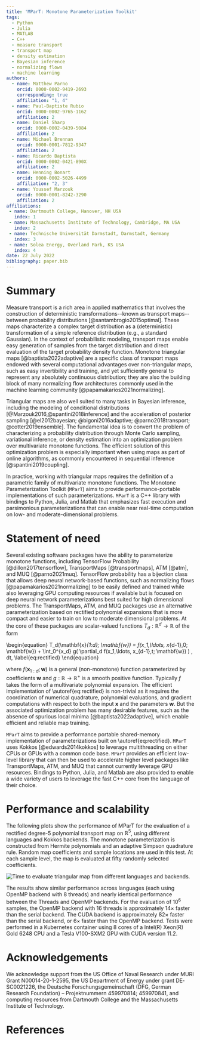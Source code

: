 ```yaml
---
title: 'MParT: Monotone Parameterization Toolkit'
tags:
  - Python
  - Julia
  - MATLAB
  - C++
  - measure transport
  - transport map
  - density estimation
  - Bayesian inference
  - normalizing flows
  - machine learning
authors:
  - name: Matthew Parno
    orcid: 0000-0002-9419-2693
    corresponding: true
    affiliation: "1, 4"
  - name: Paul-Baptiste Rubio
    orcid: 0000-0002-9765-1162
    affiliation: 2
  - name: Daniel Sharp
    orcid: 0000-0002-0439-5084
    affiliation: 2
  - name: Michael Brennan
    orcid: 0000-0001-7812-9347
    affiliation: 2 
  - name: Ricardo Baptista 
    orcid: 0000-0002-0421-890X
    affiliation: 2
  - name: Henning Bonart
    orcid: 0000-0002-5026-4499
    affiliation: "2, 3"
  - name: Youssef Marzouk 
    orcid: 0000-0001-8242-3290
    affiliation: 2
affiliations:
 - name: Dartmouth College, Hanover, NH USA
   index: 1
 - name: Massachusetts Institute of Technology, Cambridge, MA USA
   index: 2
 - name: Technische Universität Darmstadt, Darmstadt, Germany
   index: 3
 - name: Solea Energy, Overland Park, KS USA
   index: 4
date: 22 July 2022
bibliography: paper.bib
---
```


# Summary

Measure transport is a rich area in applied mathematics that involves the construction of deterministic transformations--known as transport maps--between probability distributions [@santambrogio2015optimal]. These maps characterize a complex target distribution as a (deterministic) transformation of a simple reference distribution (e.g., a standard Gaussian). In the context of probabilistic modeling, transport maps enable easy generation of samples from the target distribution and direct evaluation of the target probability density function. Monotone triangular maps [@baptista2022adaptive] are a specific class of transport maps endowed with several computational advantages over non-triangular maps, such as easy invertibility and training, and yet sufficiently general to represent any absolutely continuous distribution; they are also the building block of many normalizing flow architectures commonly used in the machine learning community [@papamakarios2021normalizing].

Triangular maps are also well suited to many tasks in Bayesian inference, including the modeling of conditional distributions [@Marzouk2016,@spantini2018inference] and the acceleration of posterior sampling [@el2012bayesian; @bigoni2016adaptive; @parno2018transport; @cotter2019ensemble].  The fundamental idea is to convert the problem of characterizing a probability distribution through Monte Carlo sampling, variational inference, or density estimation into an optimization problem over multivariate monotone functions. The efficient solution of this optimization problem is especially important when using maps as part of online algorithms, as commonly encountered in sequential inference [@spantini2019coupling].

In practice, working with triangular maps requires the definition of a parametric family of multivariate monotone functions.  The Monotone Parameterization Toolkit (`MParT`) aims to provide performance-portable implementations of such parameterizations.  `MParT` is a C++ library with bindings to Python, Julia, and Matlab that emphasizes fast execution and parsimonious parameterizations that can enable near real-time computation on low- and moderate-dimensional problems.


# Statement of need 
Several existing software packages have the ability to parameterize monotone functions, including TensorFlow Probability [@dillon2017tensorflow], TransportMaps [@transportmaps], ATM [@atm], and MUQ [@parno2021muq].  TensorFlow probability has a bijection class that allows deep neural network-based functions, such as normalizing flows [@papamakarios2021normalizing] to be easily defined and trained while also leveraging GPU computing resources if available but is focused on deep neural network parameterizations best suited for high dimensional problems.   The TransportMaps, ATM, and MUQ packages use an alternative parameterization based on rectified polynomial expansions that is more compact and easier to train on low to moderate dimensional problems.  At the core of these packages are scalar-valued functions $T_d : \mathbb{R}^d \rightarrow \mathbb{R}$ of the form 

\begin{equation}
T_d(\mathbf{x}_{1:d}; \mathbf{w}) = f(x_1,\ldots, x_{d-1},0; \mathbf{w}) + \int_0^{x_d} g( \partial_d f(x_1,\ldots, x_{d-1},t; \mathbf{w}) ) \, dt,
\label{eq:rectified}
\end{equation}

where $f(\mathbf{x}_{1:d}; \mathbf{w})$ is a general (non-monotone) function parameterized by coefficients $\mathbf{w}$ and $g:\mathbb{R}\rightarrow\mathbb{R}^+$ is a smooth positive function.  Typically $f$ takes the form of a multivariate polynomial expansion.  The efficient implementation of \autoref{eq:rectified} is non-trivial as it requires the coordination of numerical quadrature, polynomial evaluations, and gradient computations with respect to both the input $\mathbf{x}$ and the parameters $\mathbf{w}$. But the associated optimization problem has many desirable features, such as the absence of spurious local minima [@baptista2022adaptive], which enable efficient and reliable map training.

`MParT` aims to provide a performance portable shared-memory implementation of parameterizations built on \autoref{eq:rectified}.  `MParT` uses Kokkos [@edwards2014kokkos] to leverage multithreading on either CPUs or GPUs with a common code base.  `MParT` provides an efficient low-level library that can then be used to accelerate higher level packages like TransportMaps, ATM, and MUQ that cannot currently leverage GPU resources.  Bindings to Python, Julia, and Matlab are also provided to enable a wide variety of users to leverage the fast C++ core from the language of their choice.


# Performance and scalability 

The following plots show the performance of MParT for the evaluation of a rectified degree-$5$ polynomial transport map on $\mathbb{R}^5$, using different languages and Kokkos backends. The monotone parameterization is constructed from Hermite polynomials and an adaptive Simpson quadrature rule.  Random map coefficients and sample locations are used in this test.  At each sample level, the map is evaluated at fifty randomly selected coefficients.

![Time to evaluate triangular map from different languages and backends.](performance_comparison.png)

The results show similar performance across languages (each using OpenMP backend with 8 threads) and nearly identical performance between the Threads and OpenMP backends.   For the evaluation of $10^6$ samples, the OpenMP backend with 16 threads is approximately $14\times$ faster than the serial backend.  The CUDA backend is approximately $82\times$ faster than the serial backend, or $6\times$ faster than the OpenMP backend.   Tests were performed in a Kubernetes container using 8 cores of a Intel(R) Xeon(R) Gold 6248 CPU and a Tesla V100-SXM2 GPU with CUDA version 11.2.


# Acknowledgements

We acknowledge support from the US Office of Naval Research under MURI Grant N00014-20-1-2595, the US Department of Energy under grant DE‐SC0021226, the Deutsche Forschungsgemeinschaft (DFG, German Research Foundation) – Projektnummern 459970814; 459970841, and computing resources from Dartmouth College and the Massachusetts Institute of Technology.

# References
